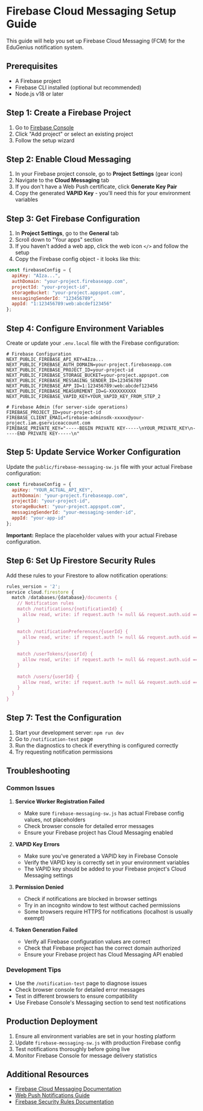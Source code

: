 # Firebase Cloud Messaging Setup Guide

This guide will help you set up Firebase Cloud Messaging (FCM) for the EduGenius notification system.

## Prerequisites

- A Firebase project
- Firebase CLI installed (optional but recommended)
- Node.js v18 or later

## Step 1: Create a Firebase Project

1. Go to [Firebase Console](https://console.firebase.google.com/)
2. Click "Add project" or select an existing project
3. Follow the setup wizard

## Step 2: Enable Cloud Messaging

1. In your Firebase project console, go to **Project Settings** (gear icon)
2. Navigate to the **Cloud Messaging** tab
3. If you don't have a Web Push certificate, click **Generate Key Pair**
4. Copy the generated **VAPID Key** - you'll need this for your environment variables

## Step 3: Get Firebase Configuration

1. In **Project Settings**, go to the **General** tab
2. Scroll down to "Your apps" section
3. If you haven't added a web app, click the web icon `</>` and follow the setup
4. Copy the Firebase config object - it looks like this:

```javascript
const firebaseConfig = {
  apiKey: "AIza...",
  authDomain: "your-project.firebaseapp.com",
  projectId: "your-project-id",
  storageBucket: "your-project.appspot.com",
  messagingSenderId: "123456789",
  appId: "1:123456789:web:abcdef123456"
};
```

## Step 4: Configure Environment Variables

Create or update your `.env.local` file with the Firebase configuration:

```env
# Firebase Configuration
NEXT_PUBLIC_FIREBASE_API_KEY=AIza...
NEXT_PUBLIC_FIREBASE_AUTH_DOMAIN=your-project.firebaseapp.com
NEXT_PUBLIC_FIREBASE_PROJECT_ID=your-project-id
NEXT_PUBLIC_FIREBASE_STORAGE_BUCKET=your-project.appspot.com
NEXT_PUBLIC_FIREBASE_MESSAGING_SENDER_ID=123456789
NEXT_PUBLIC_FIREBASE_APP_ID=1:123456789:web:abcdef123456
NEXT_PUBLIC_FIREBASE_MEASUREMENT_ID=G-XXXXXXXXXX
NEXT_PUBLIC_FIREBASE_VAPID_KEY=YOUR_VAPID_KEY_FROM_STEP_2

# Firebase Admin (for server-side operations)
FIREBASE_PROJECT_ID=your-project-id
FIREBASE_CLIENT_EMAIL=firebase-adminsdk-xxxxx@your-project.iam.gserviceaccount.com
FIREBASE_PRIVATE_KEY="-----BEGIN PRIVATE KEY-----\nYOUR_PRIVATE_KEY\n-----END PRIVATE KEY-----\n"
```

## Step 5: Update Service Worker Configuration

Update the `public/firebase-messaging-sw.js` file with your actual Firebase configuration:

```javascript
const firebaseConfig = {
  apiKey: "YOUR_ACTUAL_API_KEY",
  authDomain: "your-project.firebaseapp.com", 
  projectId: "your-project-id",
  storageBucket: "your-project.appspot.com",
  messagingSenderId: "your-messaging-sender-id",
  appId: "your-app-id"
};
```

**Important:** Replace the placeholder values with your actual Firebase configuration.

## Step 6: Set Up Firestore Security Rules

Add these rules to your Firestore to allow notification operations:

```javascript
rules_version = '2';
service cloud.firestore {
  match /databases/{database}/documents {
    // Notification rules
    match /notifications/{notificationId} {
      allow read, write: if request.auth != null && request.auth.uid == resource.data.userId;
    }
    
    match /notificationPreferences/{userId} {
      allow read, write: if request.auth != null && request.auth.uid == userId;
    }
    
    match /userTokens/{userId} {
      allow read, write: if request.auth != null && request.auth.uid == userId;
    }
    
    match /users/{userId} {
      allow read, write: if request.auth != null && request.auth.uid == userId;
    }
  }
}
```

## Step 7: Test the Configuration

1. Start your development server: `npm run dev`
2. Go to `/notification-test` page
3. Run the diagnostics to check if everything is configured correctly
4. Try requesting notification permissions

## Troubleshooting

### Common Issues

1. **Service Worker Registration Failed**
   - Make sure `firebase-messaging-sw.js` has actual Firebase config values, not placeholders
   - Check browser console for detailed error messages
   - Ensure your Firebase project has Cloud Messaging enabled

2. **VAPID Key Errors**
   - Make sure you've generated a VAPID key in Firebase Console
   - Verify the VAPID key is correctly set in your environment variables
   - The VAPID key should be added to your Firebase project's Cloud Messaging settings

3. **Permission Denied**
   - Check if notifications are blocked in browser settings
   - Try in an incognito window to test without cached permissions
   - Some browsers require HTTPS for notifications (localhost is usually exempt)

4. **Token Generation Failed**
   - Verify all Firebase configuration values are correct
   - Check that Firebase project has the correct domain authorized
   - Ensure your Firebase project has Cloud Messaging API enabled

### Development Tips

- Use the `/notification-test` page to diagnose issues
- Check browser console for detailed error messages
- Test in different browsers to ensure compatibility
- Use Firebase Console's Messaging section to send test notifications

## Production Deployment

1. Ensure all environment variables are set in your hosting platform
2. Update `firebase-messaging-sw.js` with production Firebase config
3. Test notifications thoroughly before going live
4. Monitor Firebase Console for message delivery statistics

## Additional Resources

- [Firebase Cloud Messaging Documentation](https://firebase.google.com/docs/cloud-messaging)
- [Web Push Notifications Guide](https://firebase.google.com/docs/cloud-messaging/js/client)
- [Firebase Security Rules Documentation](https://firebase.google.com/docs/firestore/security/get-started)